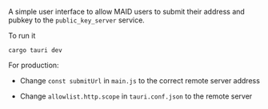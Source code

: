 A simple user interface to allow MAID users to submit their address and pubkey
to the `public_key_server` service.

To run it

```
cargo tauri dev
```

For production:

* Change `const submitUrl` in `main.js` to the correct remote server address

* Change `allowlist.http.scope` in `tauri.conf.json` to the remote server
